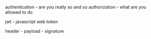 authentication - are you really so and so
authorization - what are you allowed to do

jwt - javascript web token

header - payload - signature 